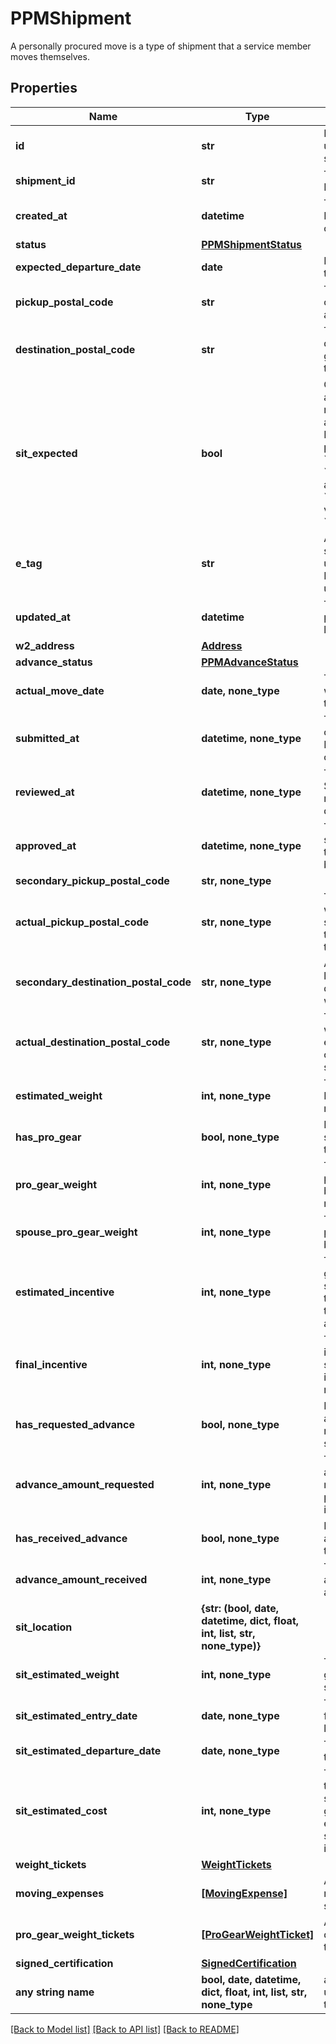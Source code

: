 # PPMShipment

A personally procured move is a type of shipment that a service member moves themselves.

## Properties
Name | Type | Description | Notes
------------ | ------------- | ------------- | -------------
**id** | **str** | Primary auto-generated unique identifier of the PPM shipment object | [readonly] 
**shipment_id** | **str** | The id of the parent MTOShipment object | [readonly] 
**created_at** | **datetime** | Timestamp of when the PPM Shipment was initially created (UTC) | [readonly] 
**status** | [**PPMShipmentStatus**](PPMShipmentStatus.md) |  | 
**expected_departure_date** | **date** | Date the customer expects to begin their move.  | 
**pickup_postal_code** | **str** | The postal code of the origin location where goods are being moved from. | 
**destination_postal_code** | **str** | The postal code of the destination location where goods are being delivered to. | 
**sit_expected** | **bool** | Captures whether some or all of the PPM shipment will require temporary storage at the origin or destination.  Must be set to &#x60;true&#x60; when providing &#x60;sitLocation&#x60;, &#x60;sitEstimatedWeight&#x60;, &#x60;sitEstimatedEntryDate&#x60;, and &#x60;sitEstimatedDepartureDate&#x60; values to calculate the &#x60;sitEstimatedCost&#x60;.  | 
**e_tag** | **str** | A hash unique to this shipment that should be used as the \&quot;If-Match\&quot; header for any updates. | [readonly] 
**updated_at** | **datetime** | Timestamp of when a property of this object was last updated (UTC) | [optional] [readonly] 
**w2_address** | [**Address**](Address.md) |  | [optional] 
**advance_status** | [**PPMAdvanceStatus**](PPMAdvanceStatus.md) |  | [optional] 
**actual_move_date** | **date, none_type** | The actual start date of when the PPM shipment left the origin. | [optional] 
**submitted_at** | **datetime, none_type** | The timestamp of when the customer submitted their PPM documentation to the counselor for review. | [optional] 
**reviewed_at** | **datetime, none_type** | The timestamp of when the Service Counselor has reviewed all of the closeout documents. | [optional] 
**approved_at** | **datetime, none_type** | The timestamp of when the shipment was approved and the service member can begin their move. | [optional] 
**secondary_pickup_postal_code** | **str, none_type** |  | [optional] 
**actual_pickup_postal_code** | **str, none_type** | The actual postal code where the PPM shipment started. To be filled once the customer has moved the shipment.  | [optional] 
**secondary_destination_postal_code** | **str, none_type** | An optional secondary location near the destination where goods will be dropped off. | [optional] 
**actual_destination_postal_code** | **str, none_type** | The actual postal code where the PPM shipment ended. To be filled once the customer has moved the shipment.  | [optional] 
**estimated_weight** | **int, none_type** | The estimated weight of the PPM shipment goods being moved. | [optional] 
**has_pro_gear** | **bool, none_type** | Indicates whether PPM shipment has pro gear for themselves or their spouse.  | [optional] 
**pro_gear_weight** | **int, none_type** | The estimated weight of the pro-gear being moved belonging to the service member. | [optional] 
**spouse_pro_gear_weight** | **int, none_type** | The estimated weight of the pro-gear being moved belonging to a spouse. | [optional] 
**estimated_incentive** | **int, none_type** | The estimated amount the government will pay the service member to move their belongings based on the moving date, locations, and shipment weight. | [optional] 
**final_incentive** | **int, none_type** | The final calculated incentive for the PPM shipment. This does not include **SIT** as it is a reimbursement.  | [optional] [readonly] 
**has_requested_advance** | **bool, none_type** | Indicates whether an advance has been requested for the PPM shipment.  | [optional] 
**advance_amount_requested** | **int, none_type** | The amount requested as an advance by the service member up to a maximum percentage of the estimated incentive.  | [optional] 
**has_received_advance** | **bool, none_type** | Indicates whether an advance was received for the PPM shipment.  | [optional] 
**advance_amount_received** | **int, none_type** | The amount received for an advance, or null if no advance is received.  | [optional] 
**sit_location** | **{str: (bool, date, datetime, dict, float, int, list, str, none_type)}** |  | [optional] 
**sit_estimated_weight** | **int, none_type** | The estimated weight of the goods being put into storage. | [optional] 
**sit_estimated_entry_date** | **date, none_type** | The date that goods will first enter the storage location. | [optional] 
**sit_estimated_departure_date** | **date, none_type** | The date that goods will exit the storage location. | [optional] 
**sit_estimated_cost** | **int, none_type** | The estimated amount that the government will pay the service member to put their goods into storage. This estimated storage cost is separate from the estimated incentive. | [optional] 
**weight_tickets** | [**WeightTickets**](WeightTickets.md) |  | [optional] 
**moving_expenses** | [**[MovingExpense]**](MovingExpense.md) | All expense documentation receipt records of this PPM shipment. | [optional] 
**pro_gear_weight_tickets** | [**[ProGearWeightTicket]**](ProGearWeightTicket.md) | All pro-gear weight ticket documentation records for this PPM shipment. | [optional] 
**signed_certification** | [**SignedCertification**](SignedCertification.md) |  | [optional] 
**any string name** | **bool, date, datetime, dict, float, int, list, str, none_type** | any string name can be used but the value must be the correct type | [optional]

[[Back to Model list]](../README.md#documentation-for-models) [[Back to API list]](../README.md#documentation-for-api-endpoints) [[Back to README]](../README.md)


